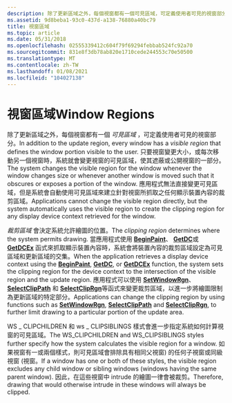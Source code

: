 ```yaml
---
description: 除了更新區域之外，每個視窗都有一個可見區域，可定義使用者可見的視窗部分。
ms.assetid: 9d8beba1-93c0-437d-a138-76880a40bc79
title: 視窗區域
ms.topic: article
ms.date: 05/31/2018
ms.openlocfilehash: 02555339412c604f79f69294febbab524fc92a70
ms.sourcegitcommit: 831e8f3db78ab820e1710cede244553c70e50500
ms.translationtype: MT
ms.contentlocale: zh-TW
ms.lasthandoff: 01/08/2021
ms.locfileid: "104027138"
---
```

# <a name="window-regions"></a><span data-ttu-id="9ef26-103">視窗區域</span><span class="sxs-lookup"><span data-stu-id="9ef26-103">Window Regions</span></span>

<span data-ttu-id="9ef26-104">除了更新區域之外，每個視窗都有一個 *可見區域* ，可定義使用者可見的視窗部分。</span><span class="sxs-lookup"><span data-stu-id="9ef26-104">In addition to the update region, every window has a *visible region* that defines the window portion visible to the user.</span></span> <span data-ttu-id="9ef26-105">只要視窗變更大小，或每次移動另一個視窗時，系統就會變更視窗的可見區域，使其遮蔽或公開視窗的一部分。</span><span class="sxs-lookup"><span data-stu-id="9ef26-105">The system changes the visible region for the window whenever the window changes size or whenever another window is moved such that it obscures or exposes a portion of the window.</span></span> <span data-ttu-id="9ef26-106">應用程式無法直接變更可見區域，但是系統會自動使用可見區域來建立針對視窗所抓取之任何顯示裝置內容的裁剪區域。</span><span class="sxs-lookup"><span data-stu-id="9ef26-106">Applications cannot change the visible region directly, but the system automatically uses the visible region to create the clipping region for any display device context retrieved for the window.</span></span>

<span data-ttu-id="9ef26-107">*裁剪區域* 會決定系統允許繪圖的位置。</span><span class="sxs-lookup"><span data-stu-id="9ef26-107">The *clipping region* determines where the system permits drawing.</span></span> <span data-ttu-id="9ef26-108">當應用程式使用 [**BeginPaint**](/windows/desktop/api/Winuser/nf-winuser-beginpaint)、 [**GetDC**](/windows/desktop/api/Winuser/nf-winuser-getdc)或 [**GetDCEx**](/windows/desktop/api/Winuser/nf-winuser-getdcex) 函式來抓取顯示裝置內容時，系統會將裝置內容的裁剪區域設定為可見區域和更新區域的交集。</span><span class="sxs-lookup"><span data-stu-id="9ef26-108">When the application retrieves a display device context using the [**BeginPaint**](/windows/desktop/api/Winuser/nf-winuser-beginpaint), [**GetDC**](/windows/desktop/api/Winuser/nf-winuser-getdc), or [**GetDCEx**](/windows/desktop/api/Winuser/nf-winuser-getdcex) function, the system sets the clipping region for the device context to the intersection of the visible region and the update region.</span></span> <span data-ttu-id="9ef26-109">應用程式可以使用 [**SetWindowRgn**](/windows/desktop/api/Winuser/nf-winuser-setwindowrgn)、 [**SelectClipPath**](/windows/desktop/api/Wingdi/nf-wingdi-selectclippath) 和 [**SelectClipRgn**](/windows/desktop/api/Wingdi/nf-wingdi-selectcliprgn)等函式來變更裁剪區域，以進一步將繪圖限制為更新區域的特定部分。</span><span class="sxs-lookup"><span data-stu-id="9ef26-109">Applications can change the clipping region by using functions such as [**SetWindowRgn**](/windows/desktop/api/Winuser/nf-winuser-setwindowrgn), [**SelectClipPath**](/windows/desktop/api/Wingdi/nf-wingdi-selectclippath) and [**SelectClipRgn**](/windows/desktop/api/Wingdi/nf-wingdi-selectcliprgn), to further limit drawing to a particular portion of the update area.</span></span>

<span data-ttu-id="9ef26-110">WS \_ CLIPCHILDREN 和 ws \_ CLIPSIBLINGS 樣式會進一步指定系統如何計算視窗的可見區域。</span><span class="sxs-lookup"><span data-stu-id="9ef26-110">The WS\_CLIPCHILDREN and WS\_CLIPSIBLINGS styles further specify how the system calculates the visible region for a window.</span></span> <span data-ttu-id="9ef26-111">如果視窗有一或兩個樣式，則可見區域會排除具有相同父視窗) 的任何子視窗或同級視窗 (視窗。</span><span class="sxs-lookup"><span data-stu-id="9ef26-111">If a window has one or both of these styles, the visible region excludes any child window or sibling windows (windows having the same parent window).</span></span> <span data-ttu-id="9ef26-112">因此，在這些視窗中 intrude 的繪圖一律會被裁剪。</span><span class="sxs-lookup"><span data-stu-id="9ef26-112">Therefore, drawing that would otherwise intrude in these windows will always be clipped.</span></span>

 

 



